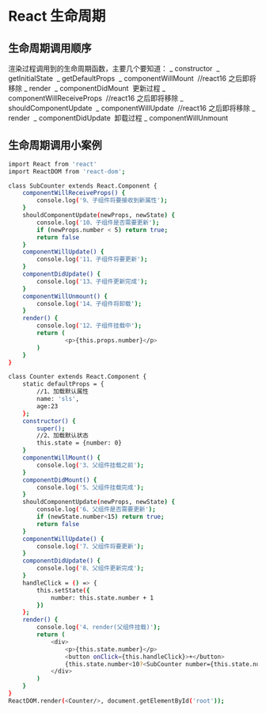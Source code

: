 # React 生命周期

## 生命周期调用顺序

渲染过程调用到的生命周期函数，主要几个要知道：
_ constructor 
_ getInitialState 
_ getDefaultProps 
_ componentWillMount  //react16 之后即将移除
_ render 
_ componentDidMount 
更新过程
_ componentWillReceiveProps  //react16 之后即将移除
_ shouldComponentUpdate 
_ componentWillUpdate  //react16 之后即将移除
_ render 
_ componentDidUpdate 
卸载过程
_ componentWillUnmount

## 生命周期调用小案例

```bash
import React from 'react'
import ReactDOM from 'react-dom';

class SubCounter extends React.Component {
    componentWillReceiveProps() {
        console.log('9、子组件将要接收到新属性');
    }
    shouldComponentUpdate(newProps, newState) {
        console.log('10、子组件是否需要更新');
        if (newProps.number < 5) return true;
        return false
    }
    componentWillUpdate() {
        console.log('11、子组件将要更新');
    }
    componentDidUpdate() {
        console.log('13、子组件更新完成');
    }
    componentWillUnmount() {
        console.log('14、子组件将卸载');
    }
    render() {
        console.log('12、子组件挂载中');
        return (
                <p>{this.props.number}</p>
        )
    }
}

class Counter extends React.Component {
    static defaultProps = {
        //1、加载默认属性
        name: 'sls',
        age:23
    };
    constructor() {
        super();
        //2、加载默认状态
        this.state = {number: 0}
    }
    componentWillMount() {
        console.log('3、父组件挂载之前');
    }
    componentDidMount() {
        console.log('5、父组件挂载完成');
    }
    shouldComponentUpdate(newProps, newState) {
        console.log('6、父组件是否需要更新');
        if (newState.number<15) return true;
        return false
    }
    componentWillUpdate() {
        console.log('7、父组件将要更新');
    }
    componentDidUpdate() {
        console.log('8、父组件更新完成');
    }
    handleClick = () => {
        this.setState({
            number: this.state.number + 1
        })
    };
    render() {
        console.log('4、render(父组件挂载)');
        return (
            <div>
                <p>{this.state.number}</p>
                <button onClick={this.handleClick}>+</button>
                {this.state.number<10?<SubCounter number={this.state.number}/>:null}
            </div>
        )
    }
}
ReactDOM.render(<Counter/>, document.getElementById('root'));
```
